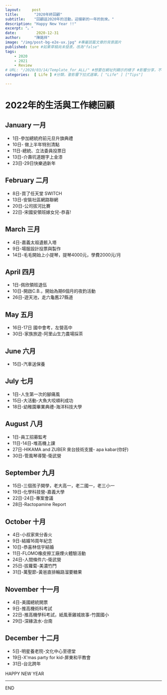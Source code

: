 ```yaml
---
layout:     post
title:       "2020年終回顧" 
subtitle:    "回顧這2020年的活動，迎接新的一年的到來。"
description: "Happy New Year !!"
excerpt: "。"
date:         2020-12-31
author:      "陳銘祥"
image: "/img/post-bg-e2e-ux.jpg" #專屬該篇文章的背景圖片
published: ture #如果草稿尚未發表，改為"false"
tags:
    - 2020
    - 2021
    - Review
# URL: "/2020/03/14/Template_for_ALL/" #想要在網址列顯示的樣子 #影響分享，不使用
categories:  [ Life ] #分類，會影響下拉式選單。[ "Life" ] ["Tips"]

---
```

# 2022年的生活與工作總回顧
## January 一月
+ 1日-參加總統府前元旦升旗典禮
+ 10日- 做上半年特別清點
+ 11日-總統、立法委員投票日
+ 13日-介壽坑道題字上金漆
+ 23日-29日快樂過新年
## February 二月
+ 8日-買了任天堂 SWITCH
+ 13日-安裝社區網路聯網
+ 20日-公司拔河比賽
+ 22日-宋國安領班嫁女兒-恭喜!
## March 三月
+ 4日-嘉義太祖遺骸入塔
+ 9日-場服設計投票與製作
+ 14日-毛毛開始上小提琴，提琴4000元，學費2000元/月
## April 四月
+ 1日-佩欣領班退伍
+ 10日-開啟C.B.，開始為期6個月的夜釣活動
+ 26日-遊天池，走六龜舊27縣道
## May 五月
+ 16日-17日 國中會考，左營高中
+ 30日-家族旅遊-阿里山生力農場採茶
## June 六月
+ 15日-汽車送保養
## July 七月
+ 1日-人生第一次的腳痛風
+ 15日-大活動-大魚大咬順利成功
+ 18日-幼稚園畢業典禮-海洋科技大學
## August 八月
+ 1日-員工招募監考
+ 11日-14日-堆高機上課
+ 27日-HIKAMA and ZUBER 來台技術支援- apa kabar(你好)
+ 30日-管風琴導覽-衛武營
## September 九月
+ 15日-三個孩子開學，老大高一，老二國一，老三小一
+ 19日-化學科技營-嘉義大學
+ 22日-24日-專案會議
+ 28日-Ractopamine Report
## October 十月
+ 4日-小叔家來分香火
+ 9日-結婚16周年紀念
+ 10日-恭喜林信宇結婚
+ 11日-FLOMO橡皮擦工廠煙火體驗活動
+ 24日-人間條件六-衛武營
+ 25日-拔蘿蔔-美濃竹門
+ 31日-萬聖節-黃爸直排輪路溜要糖果
## November 十一月
+ 4日-美國總統開票
+ 9日-推高機術科考試
+ 22日-推高機學科考試，紙風車雞城故事-竹圍國小
+ 29日-深緣汲水-台南
## December 十二月
+ 5日-明星養老院-文化中心至德堂
+ 19日-X'mas party for kid-屏東和平教會
+ 31日-台北跨年

HAPPY NEW YEAR

--------
END
